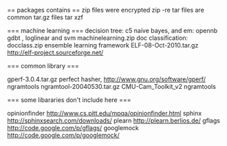 == packages contains ==
zip files were encrypted zip -re <zipfile>
tar files are common tar.gz files tar xzf <tarfile>

=== machine learning ===
decision tree: c5
naive bayes, and em: opennb
gdbt , loglinear and svm  machinelearning.zip
doc classification: docclass.zip
ensemble learning framework ELF-08-Oct-2010.tar.gz  http://elf-project.sourceforge.net/  

=== common library === 

gperf-3.0.4.tar.gz  perfect hasher, http://www.gnu.org/software/gperf/
ngramtools  ngramtool-20040530.tar.gz
CMU-Cam_Toolkit_v2  ngramtools

=== some libararies don't include here ===

opinionfinder  http://www.cs.pitt.edu/mpqa/opinionfinder.html
sphinx  http://sphinxsearch.com/downloads/
plearn  http://plearn.berlios.de/
gflags  http://code.google.com/p/gflags/
googlemock  http://code.google.com/p/googlemock/
